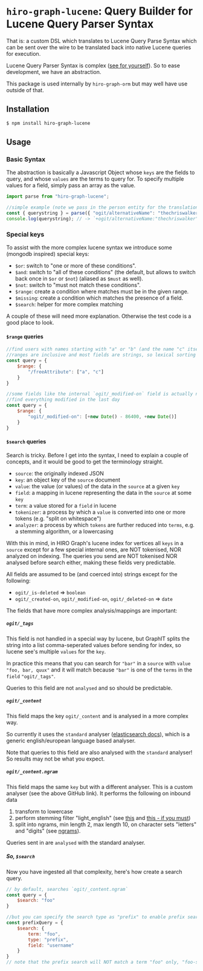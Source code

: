 # `hiro-graph-lucene`: Query Builder for Lucene Query Parser Syntax

That is: a custom DSL which translates to Lucene Query Parse Syntax which can be sent over the wire to be translated back into native Lucene queries for execution.

Lucene Query Parser Syntax is complex ([see for yourself](http://lucene.apache.org/core/4_6_0/queryparser/org/apache/lucene/queryparser/classic/package-summary.html#Overview)). So to ease development, we have an abstraction.

This package is used internally by `hiro-graph-orm` but may well have use outside of that.


## Installation

```bash
$ npm install hiro-graph-lucene
```

## Usage


### Basic Syntax

The abstraction is basically a Javascript Object whose `keys` are the fields to query, and whose `values` are the terms to query for. To specify multiple values for a field, simply pass an array as the value.

```javascript
import parse from "hiro-graph-lucene";

//simple example (note we pass in the person entity for the translation)
const { querystring } = parse({ "ogit/alternativeName": "thechriswalker" });
console.log(querystring); // -> `+ogit/alternativeName:"thechriswalker"`
```

### Special keys

To assist with the more complex lucene syntax we introduce some (mongodb inspired) special keys:

 - `$or`: switch to "one or more of these conditions".
 - `$and`: switch to "all of these conditions" (the default, but allows to switch back once in `$or` or `$not`) (aliased as `$must` as well).
 - `$not`: switch to "must not match these conditions".
 - `$range`: create a condition where matches must be in the given range.
 - `$missing`: create a condition which matches the presence of a field.
 - `$search`: helper for more complex matching

A couple of these will need more explanation. Otherwise the test code is a good place to look.

#### `$range` queries

```javascript
//find users with names starting with "a" or "b" (and the name "c" itself).
//ranges are inclusive and most fields are strings, so lexical sorting applies
const query = {
    $range: {
        "/freeAttribute": ["a", "c"]
    }
}

//some fields like the internal `ogit/_modified-on` field is actually numeric
//find everything modified in the last day
const query = {
    $range: {
        "ogit/_modified-on": [+new Date() - 86400, +new Date()]
    }
}
```

#### `$search` queries

Search is tricky. Before I get into the syntax, I need to explain a couple of concepts, and it would be good to get the terminology straight.

 - `source`: the originally indexed JSON
 - `key`: an object key of the `source` document
 - `value`: the value (or values) of the data in the `source` at a given `key`
 - `field`: a mapping in lucene representing the data in the `source` at some `key`
 - `term`: a value stored for a `field` in lucene
 - `tokenizer`: a process by which a `value` is converted into one or more tokens (e.g. "split on whitespace")
 - `analyzer`: a process by which `tokens` are further reduced into `terms`, e.g. a stemming algorithm, or a lowercasing

With this in mind, in HIRO Graph's lucene index for vertices all `keys` in a `source` except for a few special internal ones, are NOT tokenised, NOR analyzed on indexing. The queries you send are NOT tokenised NOR analysed before search either, making these fields very predictable.

All fields are assumed to be (and coerced into) strings except for the following:
 - `ogit/_is-deleted` => `boolean`
 - `ogit/_created-on`, `ogit/_modified-on`, `ogit/_deleted-on` => `date`

The fields that have more complex analysis/mappings are important:

##### `ogit/_tags`

This field is not handled in a special way by lucene, but GraphIT splits the string into a list comma-seperated values before sending for index, so lucene see's multiple `values` for the `key`.

In practice this means that you can search for `"bar"` in a `source` with `value` `"foo, bar, quux"` and it will match because `"bar"` is one of the `terms` in the `field` `"ogit/_tags"`.

Queries to this field are not `analysed` and so should be predictable.

##### `ogit/_content`

This field maps the key `ogit/_content` and is analysed in a more complex way.

So currently it uses the `standard` analyser ([elasticsearch docs](https://www.elastic.co/guide/en/elasticsearch/reference/current/analysis-standard-analyzer.html)), which is a generic english/european language based analyser.

Note that queries to this field are also analysed with the `standard` analyser! So results may not be what you expect.

##### `ogit/_content.ngram`

This field maps the same `key` but with a different analyser. This is a custom analyser (see the above GitHub link). It performs the following on inbound data

 1. transform to lowercase
 2. perform stemming filter "light_english" (see [this](https://www.elastic.co/guide/en/elasticsearch/reference/current/analysis-stemmer-tokenfilter.html) and [this - if you must](http://ciir.cs.umass.edu/pubfiles/ir-35.pdf))
 3. split into ngrams, min length 2, max length 10, on character sets "letters" and "digits" (see [ngrams](https://www.elastic.co/guide/en/elasticsearch/reference/current/analysis-ngram-tokenizer.html)).

Queries sent in are `analysed` with the standard analyser.

##### So, `$search`

Now you have ingested all that complexity, here's how create a search query.

```javascript
// by default, searches `ogit/_content.ngram`
const query = {
    $search: "foo"
}

//but you can specify the search type as "prefix" to enable prefix searching on a specific field.
const prefixQuery = {
    $search: {
        term: "foo",
        type: "prefix",
        field: "username"
    }
}
// note that the prefix search will NOT match a term "foo" only, "foo-something", ie. not the prefix itself, but the prefix AND more.
```
